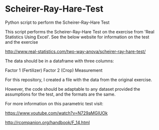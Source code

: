 # Scheirer-Ray-Hare-Test

Python script to perform the Scheirer-Ray-Hare Test

This script performs the Scheirer-Ray-Hare Test on the exercise from 'Real Statistics Using Excel'. See the below website for information on the test and the exercise

http://www.real-statistics.com/two-way-anova/scheirer-ray-hare-test/

The data should be in a dataframe with three columns:

Factor 1 (Fertilizer)
Factor 2 (Crop)
Measurement

For this repository, I created a file with the data from the original exercise. 

However, the code should be adaptable to any dataset provided the assumptions for the test, and the formats are the same.

For more information on this parametric test visit:

https://www.youtube.com/watch?v=N729aMGIUOk

http://rcompanion.org/handbook/F_14.html
